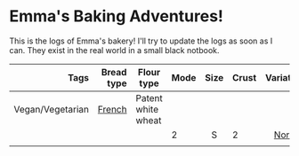 # Emma's Baking Adventures!
This is the logs of Emma's bakery! I'll try to update the logs as soon as I can. They exist in the real world in a small black notbook.

| Tags        | Bread type 	| Flour type         	| Mode 	| Size 	| Crust 	| Variation 	| Attempt 	             |
|-----------: |-----------:	|--------------------	|------	|:----:	|-------	|----------:	|---------	             |
|Vegan/Vegetarian	|[French](French)|Patent white wheat    |     	|     	  |           	|           |            |         	             
|            	|            	|                    	|  2 	  |  S    |  2      |[Normal](French/Normal)  |[1](French/Normal/1.md) |
|            	|            	|                    	|      	|      	|       	|           	|                     	|
